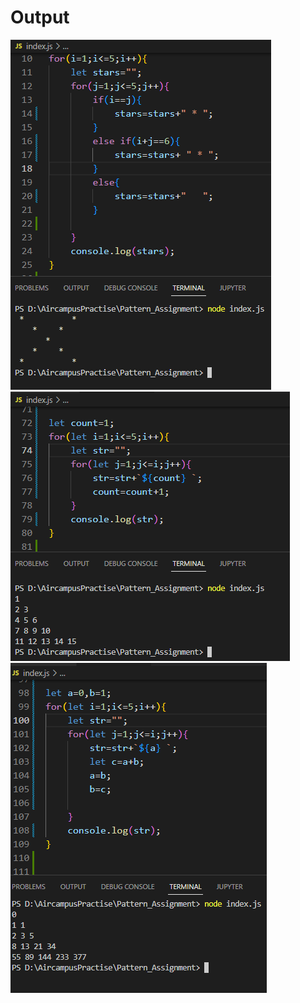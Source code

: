<h1>Output</h1>
<img src =" one.png" alt="output">
<img src =" two.png" alt="output">
<img src =" four.png" alt="output">